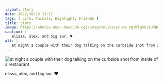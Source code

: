 ```yaml
---
layout: story
date: 2022/10/26 17:17
tags: [ Life, Animals, Highlight, Friends ]
title: Story
image: https://photos.muan.dev/cdn-cgi/imagedelivery/-wp_VgtWlgmh1JURQ8t1mg/691f7bb2-7b1f-4078-dfb1-360967b52500/public
caption: |
   elissa, alex, and big sur. ♥︎
alt: |
   at night a couple with their dog talking on the curbside shot from inside of a restaurant
---
```


![at night a couple with their dog talking on the curbside shot from inside of a restaurant](https://photos.muan.dev/cdn-cgi/imagedelivery/-wp_VgtWlgmh1JURQ8t1mg/691f7bb2-7b1f-4078-dfb1-360967b52500/public)

elissa, alex, and big sur. ♥︎
